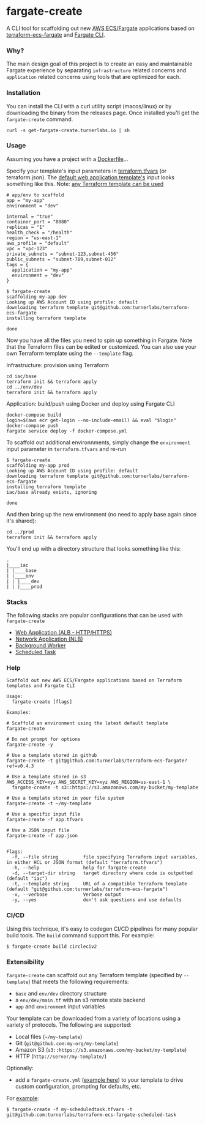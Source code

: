 fargate-create
==============

A CLI tool for scaffolding out new [AWS ECS/Fargate](https://aws.amazon.com/fargate/) applications based on [terraform-ecs-fargate](https://github.com/turnerlabs/terraform-ecs-fargate) and [Fargate CLI](https://github.com/turnerlabs/fargate).


### Why?

The main design goal of this project is to create an easy and maintainable Fargate experience by separating `infrastructure` related concerns and `application` related concerns using tools that are optimized for each.

### Installation

You can install the CLI with a curl utility script (macos/linux) or by downloading the binary from the releases page. Once installed you'll get the `fargate-create` command.

```
curl -s get-fargate-create.turnerlabs.io | sh
````

### Usage

Assuming you have a project with a [Dockerfile]()...

Specify your template's input parameters in [terraform.tfvars](https://www.terraform.io/docs/configuration/variables.html) (or terraform.json).  The [default web application template's](https://github.com/turnerlabs/terraform-ecs-fargate) input looks something like this. Note: [any Terraform template can be used](#extensibility)

```hcl
# app/env to scaffold
app = "my-app"
environment = "dev"

internal = "true"
container_port = "8080"
replicas = "1"
health_check = "/health"
region = "us-east-1"
aws_profile = "default"
vpc = "vpc-123"
private_subnets = "subnet-123,subnet-456"
public_subnets = "subnet-789,subnet-012"
tags = {
  application = "my-app"
  environment = "dev"
}
```

```shell
$ fargate-create
scaffolding my-app dev
Looking up AWS Account ID using profile: default
downloading terraform template git@github.com:turnerlabs/terraform-ecs-fargate
installing terraform template

done
```

Now you have all the files you need to spin up something in Fargate. Note that the Terraform files can be edited or customized. You can also use your own Terraform template using the `--template` flag.

Infrastructure:  provision using Terraform
```shell
cd iac/base
terraform init && terraform apply
cd ../env/dev
terraform init && terraform apply
```

Application:  build/push using Docker and deploy using Fargate CLI
```shell
docker-compose build
login=$(aws ecr get-login --no-include-email) && eval "$login"
docker-compose push
fargate service deploy -f docker-compose.yml
```

To scaffold out additional environnments, simply change the `environment` input parameter in `terraform.tfvars` and re-run
```shell
$ fargate-create
scaffolding my-app prod
Looking up AWS Account ID using profile: default
downloading terraform template git@github.com:turnerlabs/terraform-ecs-fargate
installing terraform template
iac/base already exists, ignoring

done
```

And then bring up the new environment (no need to apply base again since it's shared):
```shell
cd ../prod
terraform init && terraform apply
```

You'll end up with a directory structure that looks something like this:
```
.
|____iac
| |____base
| |____env
| | |____dev
| | |____prod
```

### Stacks

The following stacks are popular configurations that can be used with `fargate-create`

- [Web Application (ALB - HTTP/HTTPS)](https://github.com/turnerlabs/terraform-ecs-fargate#fargate-create)
- [Network Application (NLB)](https://github.com/turnerlabs/terraform-ecs-fargate-nlb#fargate-create)
- [Background Worker](https://github.com/turnerlabs/terraform-ecs-fargate-background-worker#fargate-create)
- [Scheduled Task](https://github.com/turnerlabs/terraform-ecs-fargate-scheduled-task#fargate-create)
 

### Help

```
Scaffold out new AWS ECS/Fargate applications based on Terraform templates and Fargate CLI

Usage:
  fargate-create [flags]

Examples:

# Scaffold an environment using the latest default template
fargate-create

# Do not prompt for options
fargate-create -y

# Use a template stored in github
fargate-create -t git@github.com:turnerlabs/terraform-ecs-fargate?ref=v0.4.3

# Use a template stored in s3
AWS_ACCESS_KEY=xyz AWS_SECRET_KEY=xyz AWS_REGION=us-east-1 \
  fargate-create -t s3::https://s3.amazonaws.com/my-bucket/my-template
	
# Use a template stored in your file system
fargate-create -t ~/my-template

# Use a specific input file
fargate-create -f app.tfvars

# Use a JSON input file
fargate-create -f app.json


Flags:
  -f, --file string         file specifying Terraform input variables, in either HCL or JSON format (default "terraform.tfvars")
  -h, --help                help for fargate-create
  -d, --target-dir string   target directory where code is outputted (default "iac")
  -t, --template string     URL of a compatible Terraform template (default "git@github.com:turnerlabs/terraform-ecs-fargate")
  -v, --verbose             Verbose output
  -y, --yes                 don't ask questions and use defaults
```


### CI/CD

Using this technique, it's easy to codegen CI/CD pipelines for many popular build tools.  The `build` command support this. For example:

```shell
$ fargate-create build circleciv2
```

### Extensibility

`fargate-create` can scaffold out any Terraform template (specified by `--template`) that meets the following requirements:

- `base` and `env/dev` directory structure 
- a `env/dev/main.tf` with an s3 remote state backend
- `app` and `environment` input variables

Your template can be downloaded from a variety of locations using a variety of protocols.  The following are supported:

- Local files (`~/my-template`)
- Git (`git@github.com:my-org/my-template`)
- Amazon S3 (`s3::https://s3.amazonaws.com/my-bucket/my-template`)
- HTTP (`http://server/my-template/`)

Optionally:

- add a `fargate-create.yml` ([example here](examples/fargate-create.yml)) to your template to drive custom configuration, prompting for defaults, etc. 

For [example](https://github.com/turnerlabs/terraform-ecs-fargate-scheduled-task/blob/master/env/dev/fargate-create.yml):
```shell
$ fargate-create -f my-scheduledtask.tfvars -t git@github.com:turnerlabs/terraform-ecs-fargate-scheduled-task
```
